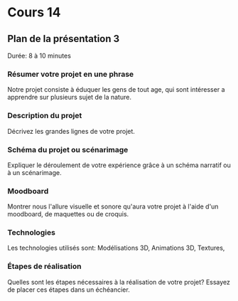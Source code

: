 # Cours 14
## Plan de la présentation 3
Durée: 8 à 10 minutes

### Résumer votre projet en une phrase
Notre projet consiste à éduquer les gens de tout age, qui sont intéresser a apprendre sur plusieurs sujet de la nature.

### Description du projet 
Décrivez les grandes lignes de votre projet. 

### Schéma du projet ou scénarimage
Expliquer le déroulement de votre expérience grâce à un schéma narratif ou à un scénarimage. 

### Moodboard
Montrer nous l'allure visuelle et sonore qu'aura votre projet à l'aide d'un moodboard, de maquettes ou de croquis. 

### Technologies
Les technologies utilisés sont: Modélisations 3D, Animations 3D, Textures,  

### Étapes de réalisation
Quelles sont les étapes nécessaires à la réalisation de votre projet? Essayez de placer ces étapes dans un échéancier. 
